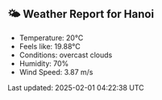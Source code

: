 <!-- WEATHER-START -->
## 🌤 Weather Report for Hanoi

- Temperature: 20°C
- Feels like: 19.88°C
- Conditions: overcast clouds
- Humidity: 70%
- Wind Speed: 3.87 m/s

Last updated: 2025-02-01 04:22:38 UTC
<!-- WEATHER-END -->

